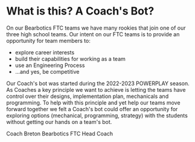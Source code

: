 # What is this?  A Coach's Bot?

On our Bearbotics FTC teams we have many rookies that join one of our three high school teams.  Our intent on our FTC teams is to provide an opportunity for team members to:

- explore career interests
- build their capabilities for working as a team
- use an Engineering Process
- ...and yes, be competitive


Our Coach's bot was started during the 2022-2023 POWERPLAY season. As Coaches a key principle we want to achieve is letting the teams have control over their designs, implementation plan, mechanicals and programming.  To help with this principle and yet help our teams move forward together we felt a Coach's bot could offer an opportunity for exploring options (mechanical, programming, strategy) with the students without getting our hands on a team's bot. 

Coach Breton
Bearbotics FTC Head Coach

